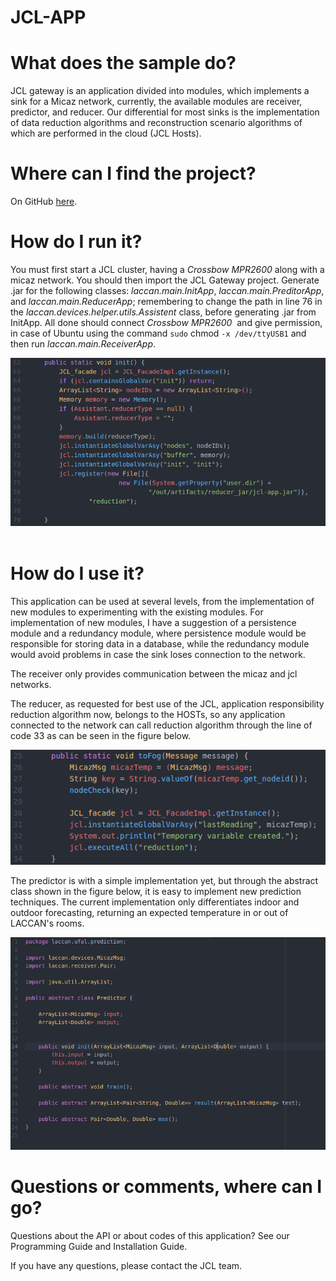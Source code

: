 # JCL-APP
What does the sample do?
========================

JCL gateway is an application divided into modules, which implements a sink for a Micaz network, currently, the available modules are receiver, predictor, and reducer. Our differential for most sinks is the implementation of data reduction algorithms and reconstruction scenario algorithms of which are performed in the cloud (JCL Hosts).

**Where can I find the project?**
=================================

On GitHub [here](https://github.com/matheus013/JCL-APP).

How do I run it?
================

You must first start a JCL cluster, having a _Crossbow MPR2600_ along with a micaz network. You should then import the JCL Gateway project. Generate .jar for the following classes: _laccan.main.InitApp_, _laccan.main.PreditorApp_, and _laccan.main.ReducerApp_; remembering to change the path in line 76 in the _laccan.devices.helper.utils.Assistent_ class, before generating .jar from InitApp. All done should connect _Crossbow MPR2600_  and give permission, in case of Ubuntu using the command `sudo` chmod `-x /dev/ttyUSB1` and then run _laccan.main.ReceiverApp_.

![](images/init.png) 

How do I use it?
================

This application can be used at several levels, from the implementation of new modules to experimenting with the existing modules. For implementation of new modules, I have a suggestion of a persistence module and a redundancy module, where persistence module would be responsible for storing data in a database, while the redundancy module would avoid problems in case the sink loses connection to the network.

The receiver only provides communication between the micaz and jcl networks. 

The reducer, as requested for best use of the JCL, application responsibility reduction algorithm now, belongs to the HOSTs, so any application connected to the network can call reduction algorithm through the line of code 33 as can be seen in the figure below.

![](images/tofog.png)

The predictor is with a simple implementation yet, but through the abstract class shown in the figure below, it is easy to implement new prediction techniques. The current implementation only differentiates indoor and outdoor forecasting, returning an expected temperature in or out of LACCAN's rooms.

![](images/predict.png "Predictor")

Questions or comments, where can I go?
======================================

Questions about the API or about codes of this application? See our Programming Guide and Installation Guide.

If you have any questions, please contact the JCL team.